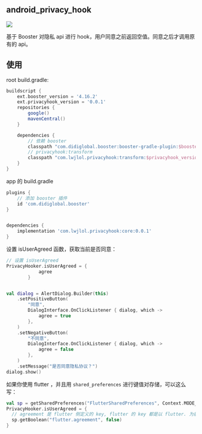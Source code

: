 ## android_privacy_hook
![](https://maven-badges.herokuapp.com/maven-central/com.lwjlol.privacyhook/core/badge.svg?style=for-the-badge)

基于 Booster 对隐私 api 进行 hook，用户同意之前返回空值。同意之后才调用原有的 api。



## 使用

root build.gradle:
```gradle
buildscript {
    ext.booster_version = '4.16.2'
    ext.privacyhook_version = '0.0.1'
    repositories {
        google()
        mavenCentral()
    }

    dependencies {
        // 依赖 booster
        classpath "com.didiglobal.booster:booster-gradle-plugin:$booster_version"
        // privacyhook:transform
        classpath "com.lwjlol.privacyhook:transform:$privacyhook_version"
    }
}
```

app 的 build.gradle
```gradle
plugins {
    // 添加 booster 插件
    id 'com.didiglobal.booster'
}


dependencies {
    implementation 'com.lwjlol.privacyhook:core:0.0.1'
}
```




设置 isUserAgreed 函数，获取当前是否同意：
```kotlin
// 设置 isUserAgreed 
PrivacyHooker.isUserAgreed = {
            agree
        }


val dialog = AlertDialog.Builder(this)
    .setPositiveButton(
        "同意",
        DialogInterface.OnClickListener { dialog, which ->
            agree = true
        },
    )
    .setNegativeButton(
        "不同意",
        DialogInterface.OnClickListener { dialog, which ->
            agree = false
        },
    )
    .setMessage("是否同意隐私协议？")
dialog.show()
```


如果你使用 flutter ，并且用 `shared_preferences` 进行键值对存储，可以这么写：
```kotlin
val sp = getSharedPreferences("FlutterSharedPreferences", Context.MODE_PRIVATE)
PrivacyHooker.isUserAgreed = {
  // agreement 是 flutter 侧定义的 key, flutter 的 key 都是以 flutter. 为前缀命名的
  sp.getBoolean("flutter.agreement", false)
}
```